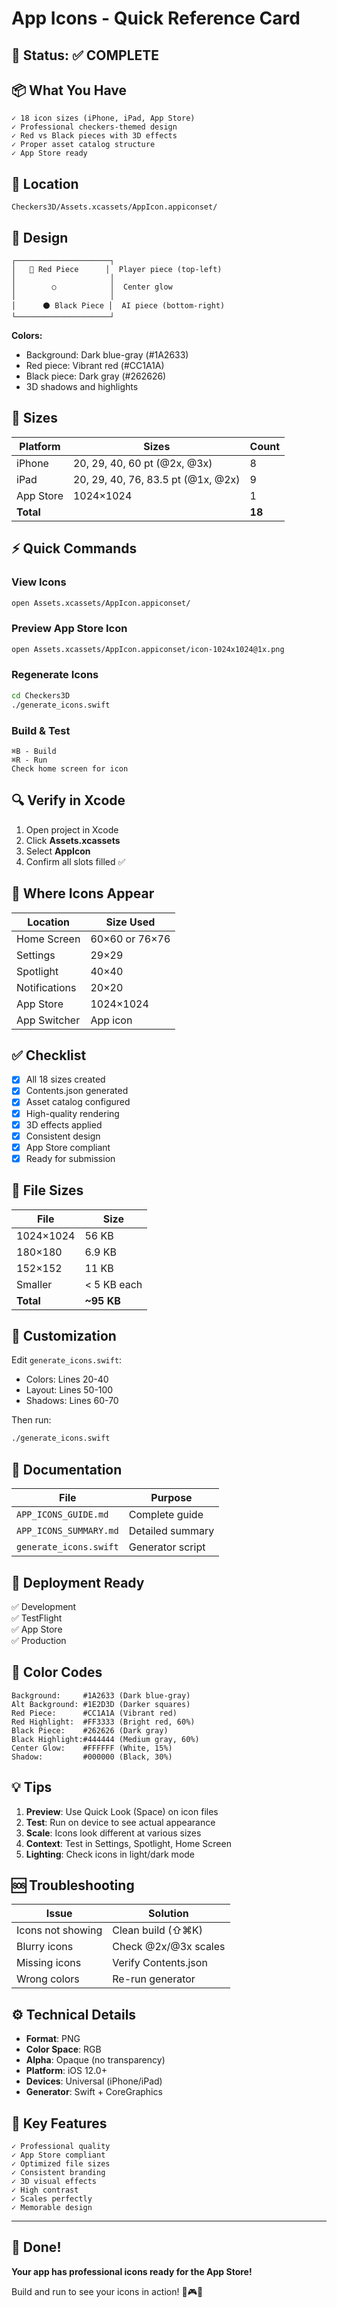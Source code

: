 # App Icons - Quick Reference Card

## 🎯 Status: ✅ COMPLETE

## 📦 What You Have

```
✓ 18 icon sizes (iPhone, iPad, App Store)
✓ Professional checkers-themed design
✓ Red vs Black pieces with 3D effects
✓ Proper asset catalog structure
✓ App Store ready
```

## 📂 Location

```
Checkers3D/Assets.xcassets/AppIcon.appiconset/
```

## 🎨 Design

```ascii
┌─────────────────────┐
│   🔴 Red Piece      │  Player piece (top-left)
│                     │
│        ○            │  Center glow
│                     │
│      ⚫ Black Piece │  AI piece (bottom-right)
└─────────────────────┘
```

**Colors:**
- Background: Dark blue-gray (#1A2633)
- Red piece: Vibrant red (#CC1A1A)
- Black piece: Dark gray (#262626)
- 3D shadows and highlights

## 📏 Sizes

| Platform | Sizes | Count |
|----------|-------|-------|
| iPhone | 20, 29, 40, 60 pt (@2x, @3x) | 8 |
| iPad | 20, 29, 40, 76, 83.5 pt (@1x, @2x) | 9 |
| App Store | 1024×1024 | 1 |
| **Total** | | **18** |

## ⚡ Quick Commands

### View Icons
```bash
open Assets.xcassets/AppIcon.appiconset/
```

### Preview App Store Icon
```bash
open Assets.xcassets/AppIcon.appiconset/icon-1024x1024@1x.png
```

### Regenerate Icons
```bash
cd Checkers3D
./generate_icons.swift
```

### Build & Test
```
⌘B - Build
⌘R - Run
Check home screen for icon
```

## 🔍 Verify in Xcode

1. Open project in Xcode
2. Click **Assets.xcassets**
3. Select **AppIcon**
4. Confirm all slots filled ✅

## 📱 Where Icons Appear

| Location | Size Used |
|----------|-----------|
| Home Screen | 60×60 or 76×76 |
| Settings | 29×29 |
| Spotlight | 40×40 |
| Notifications | 20×20 |
| App Store | 1024×1024 |
| App Switcher | App icon |

## ✅ Checklist

- [x] All 18 sizes created
- [x] Contents.json generated
- [x] Asset catalog configured
- [x] High-quality rendering
- [x] 3D effects applied
- [x] Consistent design
- [x] App Store compliant
- [x] Ready for submission

## 🎯 File Sizes

| File | Size |
|------|------|
| 1024×1024 | 56 KB |
| 180×180 | 6.9 KB |
| 152×152 | 11 KB |
| Smaller | < 5 KB each |
| **Total** | **~95 KB** |

## 🔄 Customization

Edit `generate_icons.swift`:
- Colors: Lines 20-40
- Layout: Lines 50-100
- Shadows: Lines 60-70

Then run:
```bash
./generate_icons.swift
```

## 📖 Documentation

| File | Purpose |
|------|---------|
| `APP_ICONS_GUIDE.md` | Complete guide |
| `APP_ICONS_SUMMARY.md` | Detailed summary |
| `generate_icons.swift` | Generator script |

## 🚀 Deployment Ready

✅ Development  
✅ TestFlight  
✅ App Store  
✅ Production  

## 🎨 Color Codes

```
Background:     #1A2633 (Dark blue-gray)
Alt Background: #1E2D3D (Darker squares)
Red Piece:      #CC1A1A (Vibrant red)
Red Highlight:  #FF3333 (Bright red, 60%)
Black Piece:    #262626 (Dark gray)
Black Highlight:#444444 (Medium gray, 60%)
Center Glow:    #FFFFFF (White, 15%)
Shadow:         #000000 (Black, 30%)
```

## 💡 Tips

1. **Preview**: Use Quick Look (Space) on icon files
2. **Test**: Run on device to see actual appearance
3. **Scale**: Icons look different at various sizes
4. **Context**: Test in Settings, Spotlight, Home Screen
5. **Lighting**: Check icons in light/dark mode

## 🆘 Troubleshooting

| Issue | Solution |
|-------|----------|
| Icons not showing | Clean build (⇧⌘K) |
| Blurry icons | Check @2x/@3x scales |
| Missing icons | Verify Contents.json |
| Wrong colors | Re-run generator |

## ⚙️ Technical Details

- **Format**: PNG
- **Color Space**: RGB
- **Alpha**: Opaque (no transparency)
- **Platform**: iOS 12.0+
- **Devices**: Universal (iPhone/iPad)
- **Generator**: Swift + CoreGraphics

## 🎯 Key Features

```
✓ Professional quality
✓ App Store compliant  
✓ Optimized file sizes
✓ Consistent branding
✓ 3D visual effects
✓ High contrast
✓ Scales perfectly
✓ Memorable design
```

---

## 🎉 Done!

**Your app has professional icons ready for the App Store!**

Build and run to see your icons in action! 🚀🎮✨
